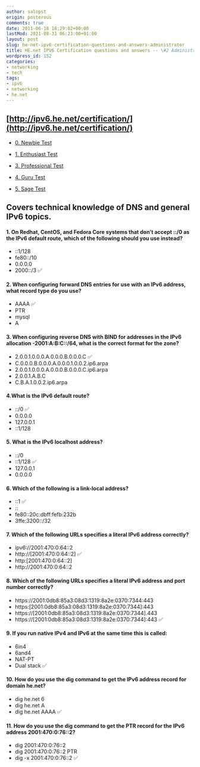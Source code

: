 ```yaml
---
author: salopst
origin: posterous
comments: true
date: 2011-06-18 18:29:02+00:00
lastMod: 2021-08-31 06:23:00+01:00
layout: post
slug: he-net-ipv6-certification-questions-and-answers-administrator
title: HE.net IPV6 Certification questions and answers -- \#2 Administrator
wordpress_id: 152
categories:
- networking
- tech
tags:
- ipv6
- networking
- he.net
---
```



## [http://ipv6.he.net/certification/](http://ipv6.he.net/certification/)


  * [0. Newbie Test](/he-net-ipv6-certification-questions-and-answers-newbie/)

	
  * [1. Enthusiast Test](/he-net-ipv6-certification-questions-and-answers-enthusiast/)

	
  * [3. Professional Test](/he-net-ipv6-certification-questions-and-answers-professional/)

	
  * [4. Guru Test](/he-net-ipv6-certification-questions-and-answers-guru/)

	
  * [5. Sage Test](/he-net-ipv6-certification-questions-and-answers-sage/)


## Covers technical knowledge of DNS and general IPv6 topics.

#### 1. On Redhat, CentOS, and Fedora Core systems that don't accept ::/0 as the IPv6 default route, which of the following should you use instead?  
- ::1/128
- fe80::/10
- 0.0.0.0
- 2000::/3  ✅


#### 2. When configuring forward DNS entries for use with an IPv6 address, what record type do you use?  
- AAAA  ✅
- PTR
- mysql
- A

#### 3. When configuring reverse DNS with BIND for addresses in the IPv6 allocation  -2001:A:B:C::/64, what is the correct format for the zone?
- 2.0.0.1.0.0.0.A.0.0.0.B.0.0.0.C  ✅
- C.0.0.0.B.0.0.0.A.0.0.0.1.0.0.2.ip6.arpa  
- 2.0.0.1.0.0.0.A.0.0.0.B.0.0.0.C.ip6.arpa
- 2.0.0.1.A.B.C
- C.B.A.1.0.0.2.ip6.arpa

#### 4.What is the IPv6 default route?
- ::/0  ✅
- 0.0.0.0
- 127.0.0.1
- ::1/128

#### 5. What is the IPv6 localhost address?
- ::/0
- ::1/128   ✅
- 127.0.0.1
- 0.0.0.0

#### 6. Which of the following is a link-local address?
- ::1   ✅
- ::
- fe80::20c:dbff:fefb:232b
- 3ffe:3200::/32

#### 7. Which of the following URLs specifies a literal IPv6 address correctly?
- ipv6://2001:470:0:64::2
- http://[2001:470:0:64::2]  ✅
- http:[2001:470:0:64::2]
- http://2001:470:0:64::2

#### 8. Which of the following URLs specifies a literal IPv6 address and port number correctly?
- https://2001:0db8:85a3:08d3:1319:8a2e:0370:7344:443
- https:[2001:0db8:85a3:08d3:1319:8a2e:0370:7344]:443
- https://[2001:0db8:85a3:08d3:1319:8a2e:0370:7344].443
- https://[2001:0db8:85a3:08d3:1319:8a2e:0370:7344]:443  ✅

#### 9. If you run native IPv4 and IPv6 at the same time this is called:
- 6in4
- 6and4
- NAT-PT
- Dual stack  ✅

#### 10. How do you use the dig command to get the IPv6 address record for domain he.net?
- dig he.net 6
- dig he.net A
- dig he.net AAAA  ✅

#### 11. How do you use the dig command to get the PTR record for the IPv6 address 2001:470:0:76::2?
- dig 2001:470:0:76::2
- dig 2001:470:0:76::2 PTR
- dig -x 2001:470:0:76::2  ✅

